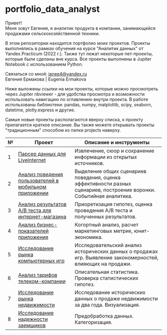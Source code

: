 # portfolio_data_analyst
Привет!  
Меня зовут Евгения, я аналитик продукта в компании, занимающейся продажами сельскохозяйственной техники.  

В этом репозитории находится портфолио моих проектов. Проекты выполнялись в рамках обучения на курсе "Аналитик данных" от Yandex.Practicum (2022 г.). Также тут лежат некоторые пет-проекты, которые были сделаны вне курса. Все проекты выполнены в Jupiter Notebook с использованием Python.  

Связаться со мной: janee4@yandex.ru  
Евгения Ермакова | Eugenia Ermakova

Ниже выложены ссылки на мои проекты, которые можно просмотреть через Jupiter nbviewer - для удобства просмотра и возможности использовать навигацию по оглавлению внутри проекта. В работе использованы библиотеки: pandas, numpy, matplotlib, scipy, seaborn, datetime, plotly.express и другие.

Самые новые проекты располагаются вверху списка, к проекту прилагается краткое описание. Вы также можете открывать проекты "традиционным" способом из папки projects наверху.


|№  |Проект             |Описание и инструменты                                    |
|---|-------------------|----------------------------------------------------------|
|1  |[Парсер данных для Liveinternet](https://nbviewer.org/github/EvgeniyaErmakova/portfolio_data_analyst/blob/main/projects/%D0%9F%D0%B0%D1%80%D1%81%D0%B5%D1%80%20Liveinternet.ipynb)|Извлечение, сюор и сохранение информации из открытых источников.|
|2  |[Анализ поведения пользователей в мобильном приложении](https://nbviewer.org/github/EvgeniyaErmakova/portfolio_data_analyst/blob/main/projects/Ermakova_E_Final_project_portfolio.ipynb)|Выделение общих сценариев поведения, оценка эффективности разных сценариев, построение воронки. Событийная аналитика.|
|3  |[Анализ результатов A/B теста для интернет-магазина](https://nbviewer.org/github/EvgeniyaErmakova/portfolio_data_analyst/blob/main/projects/Ermakova_E_AB_test_online_shop_portfolio.ipynb)|Приоретизация гипотез, оценка проведения A/B теста и полученных результатов.|
|4 |[Анализ бизнес-показателей приложения](https://nbviewer.org/github/EvgeniyaErmakova/portfolio_data_analyst/blob/main/projects/Ermakova_E_marketing_research_of_application_portfolio.ipynb)|Когортный анализ, расчет маркетинговых метрик, юнит-экономика.|
|5  |[Исследование рынка компьютерных игр](https://nbviewer.org/github/EvgeniyaErmakova/portfolio_data_analyst/blob/main/projects/Consolidated_project_module_1_games_sales_planning_Ermakova_E_portfolio.ipynb)|Исследовательский анализ исторических данных о продажах игр. Выявление закономерностей, влияющих на продажи.|
|6  |[Анализ тарифов телеком-компании](https://nbviewer.org/github/EvgeniyaErmakova/portfolio_data_analyst/blob/main/projects/Ermakova_E_tariff_research_portfolio.ipynb)|Описательная статистика. Проверка статистических гипотез.|
|7  |[Исследование рынка недвижимости](https://nbviewer.org/github/EvgeniyaErmakova/portfolio_data_analyst/blob/main/projects/Ermakova_E_real_estate_exploration_portfolio.ipynb)|Исследование исторических данных о продаже недвижимости за два года. Визуализация.|
|8  |[Исследование надежности заемщиков](https://nbviewer.org/github/EvgeniyaErmakova/portfolio_data_analyst/blob/main/projects/Ermakova_E_Investigation_of_borrowers_reliability_portfolio.ipynb)|Предобработка данных. Категоризация.|
